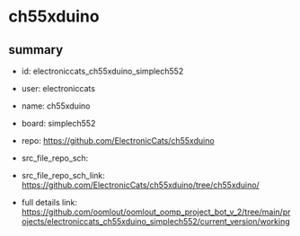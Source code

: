 # ch55xduino
 
## summary 
* id: electroniccats_ch55xduino_simplech552
* user: electroniccats
* name: ch55xduino
* board: simplech552
* repo: https://github.com/ElectronicCats/ch55xduino



* src_file_repo_sch: 
* src_file_repo_sch_link: https://github.com/ElectronicCats/ch55xduino/tree/ch55xduino/
* full details link: https://github.com/oomlout/oomlout_oomp_project_bot_v_2/tree/main/projects/electroniccats_ch55xduino_simplech552/current_version/working  






